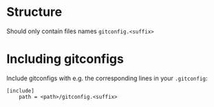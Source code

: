 # Structure

Should only contain files names `gitconfig.<suffix>`

# Including gitconfigs

Include gitconfigs with e.g. the corresponding lines in your `.gitconfig`:
```
[include]
    path = <path>/gitconfig.<suffix>
```
